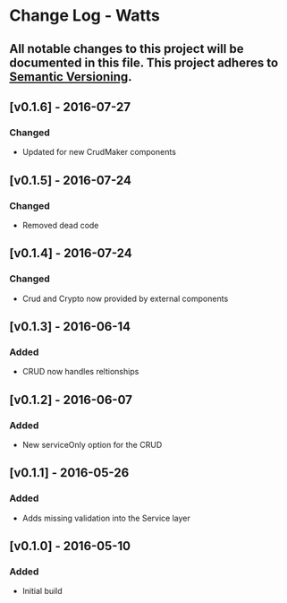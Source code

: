 # Change Log - Watts
All notable changes to this project will be documented in this file.
This project adheres to [Semantic Versioning](http://semver.org/).
----

## [v0.1.6] - 2016-07-27

### Changed
- Updated for new CrudMaker components

## [v0.1.5] - 2016-07-24

### Changed
- Removed dead code

## [v0.1.4] - 2016-07-24

### Changed
- Crud and Crypto now provided by external components

## [v0.1.3] - 2016-06-14
### Added
- CRUD now handles reltionships

## [v0.1.2] - 2016-06-07
### Added
- New serviceOnly option for the CRUD

## [v0.1.1] - 2016-05-26
### Added
- Adds missing validation into the Service layer

## [v0.1.0] - 2016-05-10
### Added
- Initial build
